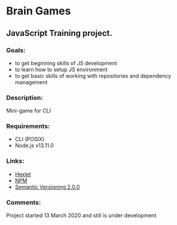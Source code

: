 # Brain Games
## JavaScript Training project.

### Goals:
- to get beginning skills of JS development 
- to learn how to setup JS environment
- to get basic skills of working with repositories and dependency management

### Description:
Mini-game for CLI

### Requirements:
- CLI (POSIX)
- Node.js v13.11.0


### Links:
- [Hexlet](https://ru.hexlet.io)
- [NPM](https://www.npmjs.com/) 
- [Semantic Versioning 2.0.0](https://semver.org/)


### Comments:
Project started 13 March 2020 and still is under development
